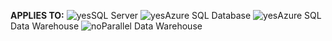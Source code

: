 <Token>**APPLIES TO:** ![yes](media/yes.png)SQL Server ![yes](media/yes.png)Azure SQL Database ![yes](media/yes.png)Azure SQL Data Warehouse ![no](media/no.png)Parallel Data Warehouse </Token>

